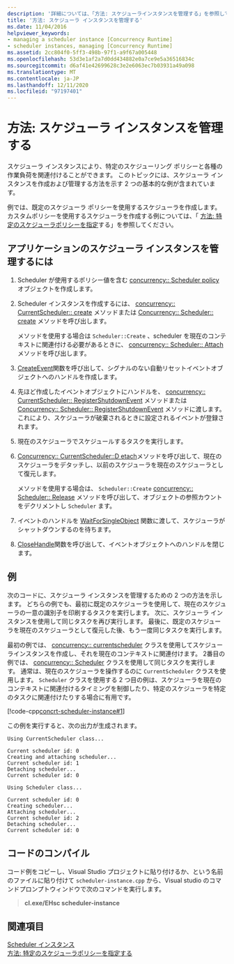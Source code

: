 ```yaml
---
description: '詳細については、「方法: スケジューラインスタンスを管理する」を参照してください。'
title: '方法: スケジューラ インスタンスを管理する'
ms.date: 11/04/2016
helpviewer_keywords:
- managing a scheduler instance [Concurrency Runtime]
- scheduler instances, managing [Concurrency Runtime]
ms.assetid: 2cc804f0-5ff3-498b-97f1-a9f67a005448
ms.openlocfilehash: 53d3e1af2a7d0dd434882e0a7ce9e5a36516834c
ms.sourcegitcommit: d6af41e42699628c3e2e6063ec7b03931a49a098
ms.translationtype: MT
ms.contentlocale: ja-JP
ms.lasthandoff: 12/11/2020
ms.locfileid: "97197401"
---
```

# <a name="how-to-manage-a-scheduler-instance"></a>方法: スケジューラ インスタンスを管理する

スケジューラ インスタンスにより、特定のスケジューリング ポリシーと各種の作業負荷を関連付けることができます。 このトピックには、スケジューラ インスタンスを作成および管理する方法を示す 2 つの基本的な例が含まれています。

例では、既定のスケジューラ ポリシーを使用するスケジューラを作成します。 カスタムポリシーを使用するスケジューラを作成する例については、「 [方法: 特定のスケジューラポリシーを指定](../../parallel/concrt/how-to-specify-specific-scheduler-policies.md)する」を参照してください。

## <a name="to-manage-a-scheduler-instance-in-your-application"></a>アプリケーションのスケジューラ インスタンスを管理するには

1. Scheduler が使用するポリシー値を含む [concurrency:: Scheduler policy](../../parallel/concrt/reference/schedulerpolicy-class.md) オブジェクトを作成します。

1. Scheduler インスタンスを作成するには、 [concurrency:: CurrentScheduler:: create](reference/currentscheduler-class.md#create) メソッドまたは [Concurrency:: Scheduler:: create](reference/scheduler-class.md#create) メソッドを呼び出します。

   メソッドを使用する場合は `Scheduler::Create` 、scheduler を現在のコンテキストに関連付ける必要があるときに、 [concurrency:: Scheduler:: Attach](reference/scheduler-class.md#attach) メソッドを呼び出します。

1. [CreateEvent](/windows/win32/api/synchapi/nf-synchapi-createeventw)関数を呼び出して、シグナルのない自動リセットイベントオブジェクトへのハンドルを作成します。

1. 先ほど作成したイベントオブジェクトにハンドルを、 [concurrency:: CurrentScheduler:: RegisterShutdownEvent](reference/currentscheduler-class.md#registershutdownevent) メソッドまたは [Concurrency:: Scheduler:: RegisterShutdownEvent](reference/scheduler-class.md#registershutdownevent) メソッドに渡します。 これにより、スケジューラが破棄されるときに設定されるイベントが登録されます。

1. 現在のスケジューラでスケジュールするタスクを実行します。

1. [Concurrency:: CurrentScheduler::D etach](reference/currentscheduler-class.md#detach)メソッドを呼び出して、現在のスケジューラをデタッチし、以前のスケジューラを現在のスケジューラとして復元します。

   メソッドを使用する場合は、 `Scheduler::Create` [concurrency:: Scheduler:: Release](reference/scheduler-class.md#release) メソッドを呼び出して、オブジェクトの参照カウントをデクリメントし `Scheduler` ます。

1. イベントのハンドルを [WaitForSingleObject](/windows/win32/api/synchapi/nf-synchapi-waitforsingleobject) 関数に渡して、スケジューラがシャットダウンするのを待ちます。

1. [CloseHandle](/windows/win32/api/handleapi/nf-handleapi-closehandle)関数を呼び出して、イベントオブジェクトへのハンドルを閉じます。

## <a name="example"></a>例

次のコードに、スケジューラ インスタンスを管理するための 2 つの方法を示します。 どちらの例でも、最初に既定のスケジューラを使用して、現在のスケジューラの一意の識別子を印刷するタスクを実行します。 次に、スケジューラ インスタンスを使用して同じタスクを再び実行します。 最後に、既定のスケジューラを現在のスケジューラとして復元した後、もう一度同じタスクを実行します。

最初の例では、 [concurrency:: currentscheduler](../../parallel/concrt/reference/currentscheduler-class.md) クラスを使用してスケジューラインスタンスを作成し、それを現在のコンテキストに関連付けます。 2番目の例では、 [concurrency:: Scheduler](../../parallel/concrt/reference/scheduler-class.md) クラスを使用して同じタスクを実行します。 通常は、現在のスケジューラを操作するのに `CurrentScheduler` クラスを使用します。 `Scheduler` クラスを使用する 2 つ目の例は、スケジューラを現在のコンテキストに関連付けるタイミングを制御したり、特定のスケジューラを特定のタスクに関連付けたりする場合に有用です。

[!code-cpp[concrt-scheduler-instance#1](../../parallel/concrt/codesnippet/cpp/how-to-manage-a-scheduler-instance_1.cpp)]

この例を実行すると、次の出力が生成されます。

```Output
Using CurrentScheduler class...

Current scheduler id: 0
Creating and attaching scheduler...
Current scheduler id: 1
Detaching scheduler...
Current scheduler id: 0

Using Scheduler class...

Current scheduler id: 0
Creating scheduler...
Attaching scheduler...
Current scheduler id: 2
Detaching scheduler...
Current scheduler id: 0
```

## <a name="compiling-the-code"></a>コードのコンパイル

コード例をコピーし、Visual Studio プロジェクトに貼り付けるか、という名前のファイルに貼り付けて `scheduler-instance.cpp` から、Visual studio のコマンドプロンプトウィンドウで次のコマンドを実行します。

> **cl.exe/EHsc scheduler-instance**

## <a name="see-also"></a>関連項目

[Scheduler インスタンス](../../parallel/concrt/scheduler-instances.md)<br/>
[方法: 特定のスケジューラポリシーを指定する](../../parallel/concrt/how-to-specify-specific-scheduler-policies.md)
